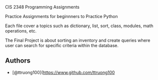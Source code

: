 
CIS 2348 Programming Assignments 

Practice Assignments for beginnners to Practice Python

Each file cover a topics such as dictionary, list, sort, class, modules, math operations, etc. 


The Final Project is about sorting an inventory and create queries where user can search for specific criteria within the database.

## Authors

- [@ttruong100](https://www.github.com/ttruong100

